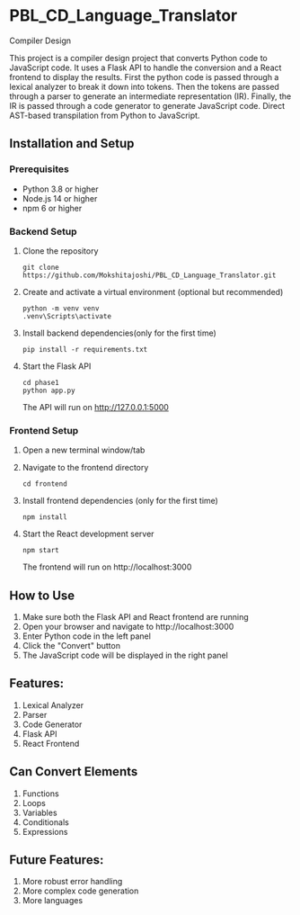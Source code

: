# PBL_CD_Language_Translator
Compiler Design 

This project is a compiler design project that converts Python code to JavaScript code. It uses a Flask API to handle the conversion and a React frontend to display the results.
First the python code is passed through a lexical analyzer to break it down into tokens. Then the tokens are passed through a parser to generate an intermediate representation (IR). Finally, the IR is passed through a code generator to generate JavaScript code. Direct AST-based transpilation from Python to JavaScript.

## Installation and Setup

### Prerequisites
- Python 3.8 or higher
- Node.js 14 or higher
- npm 6 or higher

### Backend Setup
1. Clone the repository
   ```
   git clone https://github.com/Mokshitajoshi/PBL_CD_Language_Translator.git
   ```

2. Create and activate a virtual environment (optional but recommended)
   ```
   python -m venv venv
   .venv\Scripts\activate

3. Install backend dependencies(only for the first time)
   ```
   pip install -r requirements.txt
   ```

4. Start the Flask API
   ```
   cd phase1
   python app.py
   ```
   The API will run on http://127.0.0.1:5000

### Frontend Setup
1. Open a new terminal window/tab
2. Navigate to the frontend directory
   ```
   cd frontend
   ```

3. Install frontend dependencies (only for the first time)
   ```
   npm install
   ```

4. Start the React development server
   ```
   npm start
   ```
   The frontend will run on http://localhost:3000

## How to Use
1. Make sure both the Flask API and React frontend are running
2. Open your browser and navigate to http://localhost:3000
3. Enter Python code in the left panel
4. Click the "Convert" button
5. The JavaScript code will be displayed in the right panel

## Features:
1. Lexical Analyzer
2. Parser
3. Code Generator
4. Flask API
5. React Frontend

## Can Convert Elements
1. Functions
2. Loops
3. Variables
4. Conditionals
5. Expressions

## Future Features:
1. More robust error handling
2. More complex code generation
3. More languages
